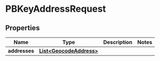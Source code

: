 

# PBKeyAddressRequest


## Properties

Name | Type | Description | Notes
------------ | ------------- | ------------- | -------------
**addresses** | [**List&lt;GeocodeAddress&gt;**](GeocodeAddress.md) |  | 



